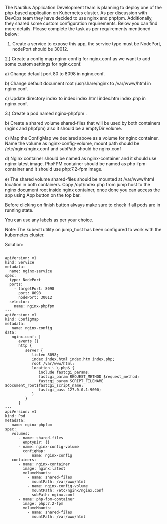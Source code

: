 The Nautilus Application Development team is planning to deploy one of the php-based application on Kubernetes cluster. As per discussion with DevOps team they have decided to use nginx and phpfpm. Additionally, they shared some custom configuration requirements. Below you can find more details. Please complete the task as per requirements mentioned below:



1) Create a service to expose this app, the service type must be NodePort, nodePort should be 30012.

2.) Create a config map nginx-config for nginx.conf as we want to add some custom settings for nginx.conf.

a) Change default port 80 to 8098 in nginx.conf.

b) Change default document root /usr/share/nginx to /var/www/html in nginx.conf.

c) Update directory index to index index.html index.htm index.php in nginx.conf.

3.) Create a pod named nginx-phpfpm .

b) Create a shared volume shared-files that will be used by both containers (nginx and phpfpm) also it should be a emptyDir volume.

c) Map the ConfigMap we declared above as a volume for nginx container. Name the volume as nginx-config-volume, mount path should be /etc/nginx/nginx.conf and subPath should be nginx.conf

d) Nginx container should be named as nginx-container and it should use nginx:latest image. PhpFPM container should be named as php-fpm-container and it should use php:7.2-fpm image.

e) The shared volume shared-files should be mounted at /var/www/html location in both containers. Copy /opt/index.php from jump host to the nginx document root inside nginx container, once done you can access the app using App button on the top bar.

Before clicking on finish button always make sure to check if all pods are in running state.

You can use any labels as per your choice.

Note: The kubectl utility on jump_host has been configured to work with the kubernetes cluster.

Solution:

```

apiVersion: v1                    
kind: Service                      
metadata:
  name: nginx-service         
spec:
  type: NodePort
  ports:
    - targetPort: 8098
      port: 8098
      nodePort: 30012
  selector:    
    name: nginx-phpfpm
---
apiVersion: v1
kind: ConfigMap
metadata:
   name: nginx-config
data:
   nginx.conf: |
      events {} 
      http {
         server {
            listen 8098;
            index index.html index.htm index.php;
            root /var/www/html;
            location ~ \.php$ {
               include fastcgi_params;
               fastcgi_param REQUEST_METHOD $request_method;
               fastcgi_param SCRIPT_FILENAME $document_root$fastcgi_script_name;
               fastcgi_pass 127.0.0.1:9000;
            }
         }
      }
---
apiVersion: v1
kind: Pod
metadata:
   name: nginx-phpfpm
spec:
   volumes:
      - name: shared-files
        emptyDir: {}
      - name: nginx-config-volume
        configMap:
            name: nginx-config
   containers:
      - name: nginx-container
        image: nginx:latest
        volumeMounts:
          - name: shared-files
            mountPath: /var/www/html
          - name: nginx-config-volume
            mountPath: /etc/nginx/nginx.conf
            subPath: nginx.conf
      - name: php-fpm-container
        image: php:7.2-fpm
        volumeMounts:
          - name: shared-files
            mountPath: /var/www/html

```